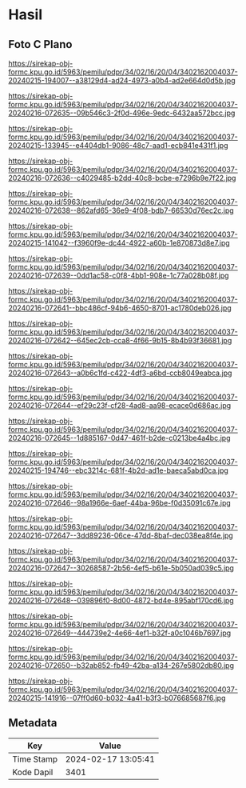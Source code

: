 # Hasil

## Foto C Plano

https://sirekap-obj-formc.kpu.go.id/5963/pemilu/pdpr/34/02/16/20/04/3402162004037-20240215-194007--a38129d4-ad24-4973-a0b4-ad2e664d0d5b.jpg

https://sirekap-obj-formc.kpu.go.id/5963/pemilu/pdpr/34/02/16/20/04/3402162004037-20240216-072635--09b546c3-2f0d-496e-9edc-6432aa572bcc.jpg

https://sirekap-obj-formc.kpu.go.id/5963/pemilu/pdpr/34/02/16/20/04/3402162004037-20240215-133945--e4404db1-9086-48c7-aad1-ecb841e431f1.jpg

https://sirekap-obj-formc.kpu.go.id/5963/pemilu/pdpr/34/02/16/20/04/3402162004037-20240216-072636--c4029485-b2dd-40c8-bcbe-e7296b9e7f22.jpg

https://sirekap-obj-formc.kpu.go.id/5963/pemilu/pdpr/34/02/16/20/04/3402162004037-20240216-072638--862afd65-36e9-4f08-bdb7-66530d76ec2c.jpg

https://sirekap-obj-formc.kpu.go.id/5963/pemilu/pdpr/34/02/16/20/04/3402162004037-20240215-141042--f3960f9e-dc44-4922-a60b-1e870873d8e7.jpg

https://sirekap-obj-formc.kpu.go.id/5963/pemilu/pdpr/34/02/16/20/04/3402162004037-20240216-072639--0dd1ac58-c0f8-4bb1-908e-1c77a028b08f.jpg

https://sirekap-obj-formc.kpu.go.id/5963/pemilu/pdpr/34/02/16/20/04/3402162004037-20240216-072641--bbc486cf-94b6-4650-8701-ac1780deb026.jpg

https://sirekap-obj-formc.kpu.go.id/5963/pemilu/pdpr/34/02/16/20/04/3402162004037-20240216-072642--645ec2cb-cca8-4f66-9b15-8b4b93f36681.jpg

https://sirekap-obj-formc.kpu.go.id/5963/pemilu/pdpr/34/02/16/20/04/3402162004037-20240216-072643--a0b6c1fd-c422-4df3-a6bd-ccb8049eabca.jpg

https://sirekap-obj-formc.kpu.go.id/5963/pemilu/pdpr/34/02/16/20/04/3402162004037-20240216-072644--ef29c23f-cf28-4ad8-aa98-ecace0d686ac.jpg

https://sirekap-obj-formc.kpu.go.id/5963/pemilu/pdpr/34/02/16/20/04/3402162004037-20240216-072645--1d885167-0d47-461f-b2de-c0213be4a4bc.jpg

https://sirekap-obj-formc.kpu.go.id/5963/pemilu/pdpr/34/02/16/20/04/3402162004037-20240215-194746--ebc3214c-681f-4b2d-ad1e-baeca5abd0ca.jpg

https://sirekap-obj-formc.kpu.go.id/5963/pemilu/pdpr/34/02/16/20/04/3402162004037-20240216-072646--98a1966e-6aef-44ba-96be-f0d35091c67e.jpg

https://sirekap-obj-formc.kpu.go.id/5963/pemilu/pdpr/34/02/16/20/04/3402162004037-20240216-072647--3dd89236-06ce-47dd-8baf-dec038ea8f4e.jpg

https://sirekap-obj-formc.kpu.go.id/5963/pemilu/pdpr/34/02/16/20/04/3402162004037-20240216-072647--30268587-2b56-4ef5-b61e-5b050ad039c5.jpg

https://sirekap-obj-formc.kpu.go.id/5963/pemilu/pdpr/34/02/16/20/04/3402162004037-20240216-072648--039896f0-8d00-4872-bd4e-895abf170cd6.jpg

https://sirekap-obj-formc.kpu.go.id/5963/pemilu/pdpr/34/02/16/20/04/3402162004037-20240216-072649--444739e2-4e66-4ef1-b32f-a0c1046b7697.jpg

https://sirekap-obj-formc.kpu.go.id/5963/pemilu/pdpr/34/02/16/20/04/3402162004037-20240216-072650--b32ab852-fb49-42ba-a134-267e5802db80.jpg

https://sirekap-obj-formc.kpu.go.id/5963/pemilu/pdpr/34/02/16/20/04/3402162004037-20240215-141916--07ff0d60-b032-4a41-b3f3-b076685687f6.jpg


## Metadata

| Key        | Value               |
| ---------- | ------------------- |
| Time Stamp | 2024-02-17 13:05:41 |
| Kode Dapil | 3401                |



